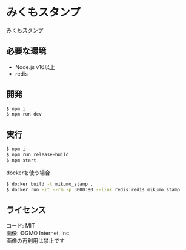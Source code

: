 みくもスタンプ
===

[みくもスタンプ](https://stamp.mikumo.abcang.net)

## 必要な環境
* Node.js v16以上
* redis

## 開発

```bash
$ npm i
$ npm run dev
```

## 実行

```bash
$ npm i
$ npm run release-build
$ npm start
```

dockerを使う場合

```bash
$ docker build -t mikumo_stamp .
$ docker run -it --rm -p 3000:80 --link redis:redis mikumo_stamp
```

## ライセンス
コード: MIT  
画像: ©GMO Internet, Inc.  
画像の再利用は禁止です
